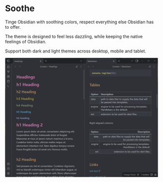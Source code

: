 # Soothe

Tinge Obsidian with soothing colors, respect everything else Obsidian has to offer.

The theme is designed to feel less dazzling, while keeping the native feelings of Obsidian.

Support both dark and light themes across desktop, mobile and tablet.

![](dark.png)
